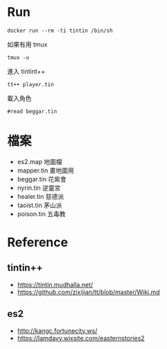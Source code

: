 # Run

```
docker run --rm -ti tintin /bin/sh
```

如果有用 tmux

```
tmux -u
```

進入 tintint++

```
tt++ player.tin
```

載入角色

```
#read beggar.tin
```

# 檔案

- es2.map 地圖檔
- mapper.tin 畫地圖用
- beggar.tin 花紫會
- nyrin.tin 逆靈宮
- healer.tin 慈德派
- taoist.tin 茅山派
- poison.tin 五毒教

# Reference

## tintin++

- https://tintin.mudhalla.net/
- https://github.com/zixijian/tt/blob/master/Wiki.md

## es2

- http://kangc.fortunecity.ws/
- https://lamdavy.wixsite.com/easternstories2
